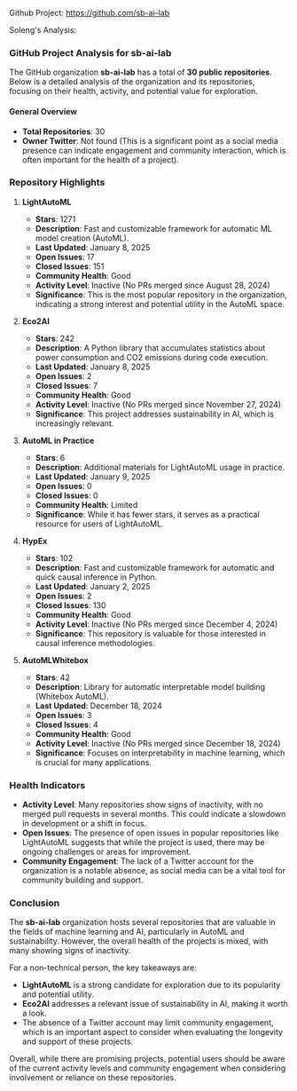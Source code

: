 Github Project: https://github.com/sb-ai-lab

Soleng's Analysis:

### GitHub Project Analysis for sb-ai-lab

The GitHub organization **sb-ai-lab** has a total of **30 public repositories**. Below is a detailed analysis of the organization and its repositories, focusing on their health, activity, and potential value for exploration.

#### General Overview
- **Total Repositories**: 30
- **Owner Twitter**: Not found (This is a significant point as a social media presence can indicate engagement and community interaction, which is often important for the health of a project).

### Repository Highlights

1. **LightAutoML**
   - **Stars**: 1271
   - **Description**: Fast and customizable framework for automatic ML model creation (AutoML).
   - **Last Updated**: January 8, 2025
   - **Open Issues**: 17
   - **Closed Issues**: 151
   - **Community Health**: Good
   - **Activity Level**: Inactive (No PRs merged since August 28, 2024)
   - **Significance**: This is the most popular repository in the organization, indicating a strong interest and potential utility in the AutoML space.

2. **Eco2AI**
   - **Stars**: 242
   - **Description**: A Python library that accumulates statistics about power consumption and CO2 emissions during code execution.
   - **Last Updated**: January 8, 2025
   - **Open Issues**: 2
   - **Closed Issues**: 7
   - **Community Health**: Good
   - **Activity Level**: Inactive (No PRs merged since November 27, 2024)
   - **Significance**: This project addresses sustainability in AI, which is increasingly relevant.

3. **AutoML in Practice**
   - **Stars**: 6
   - **Description**: Additional materials for LightAutoML usage in practice.
   - **Last Updated**: January 9, 2025
   - **Open Issues**: 0
   - **Closed Issues**: 0
   - **Community Health**: Limited
   - **Significance**: While it has fewer stars, it serves as a practical resource for users of LightAutoML.

4. **HypEx**
   - **Stars**: 102
   - **Description**: Fast and customizable framework for automatic and quick causal inference in Python.
   - **Last Updated**: January 2, 2025
   - **Open Issues**: 2
   - **Closed Issues**: 130
   - **Community Health**: Good
   - **Activity Level**: Inactive (No PRs merged since December 4, 2024)
   - **Significance**: This repository is valuable for those interested in causal inference methodologies.

5. **AutoMLWhitebox**
   - **Stars**: 42
   - **Description**: Library for automatic interpretable model building (Whitebox AutoML).
   - **Last Updated**: December 18, 2024
   - **Open Issues**: 3
   - **Closed Issues**: 4
   - **Community Health**: Good
   - **Activity Level**: Inactive (No PRs merged since December 18, 2024)
   - **Significance**: Focuses on interpretability in machine learning, which is crucial for many applications.

### Health Indicators
- **Activity Level**: Many repositories show signs of inactivity, with no merged pull requests in several months. This could indicate a slowdown in development or a shift in focus.
- **Open Issues**: The presence of open issues in popular repositories like LightAutoML suggests that while the project is used, there may be ongoing challenges or areas for improvement.
- **Community Engagement**: The lack of a Twitter account for the organization is a notable absence, as social media can be a vital tool for community building and support.

### Conclusion
The **sb-ai-lab** organization hosts several repositories that are valuable in the fields of machine learning and AI, particularly in AutoML and sustainability. However, the overall health of the projects is mixed, with many showing signs of inactivity. 

For a non-technical person, the key takeaways are:
- **LightAutoML** is a strong candidate for exploration due to its popularity and potential utility.
- **Eco2AI** addresses a relevant issue of sustainability in AI, making it worth a look.
- The absence of a Twitter account may limit community engagement, which is an important aspect to consider when evaluating the longevity and support of these projects.

Overall, while there are promising projects, potential users should be aware of the current activity levels and community engagement when considering involvement or reliance on these repositories.
